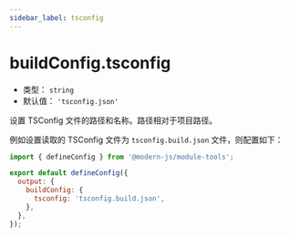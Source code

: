 ```yaml
---
sidebar_label: tsconfig
---
```


# buildConfig.tsconfig



* 类型： `string`
* 默认值： `'tsconfig.json'`

设置 TSConfig 文件的路径和名称。路径相对于项目路径。

例如设置读取的 TSConfig 文件为 `tsconfig.build.json` 文件，则配置如下：

```js title="modern.config.js"
import { defineConfig } from '@modern-js/module-tools';

export default defineConfig({
  output: {
    buildConfig: {
      tsconfig: 'tsconfig.build.json',
    },
  },
});
```

